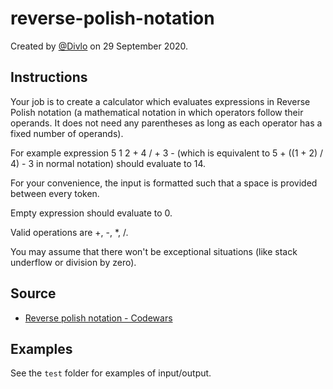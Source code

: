 # reverse-polish-notation

Created by [@Divlo](https://github.com/Divlo) on 29 September 2020.

## Instructions

Your job is to create a calculator which evaluates expressions in Reverse Polish notation (a mathematical notation in which operators follow their operands. It does not need any parentheses as long as each operator has a fixed number of operands).

For example expression 5 1 2 + 4 / + 3 - (which is equivalent to 5 + ((1 + 2) / 4) - 3 in normal notation) should evaluate to 14.

For your convenience, the input is formatted such that a space is provided between every token.

Empty expression should evaluate to 0.

Valid operations are +, -, \*, /.

You may assume that there won't be exceptional situations (like stack underflow or division by zero).

## Source

- [Reverse polish notation - Codewars](https://www.codewars.com/kata/52f78966747862fc9a0009ae)

## Examples

See the `test` folder for examples of input/output.
